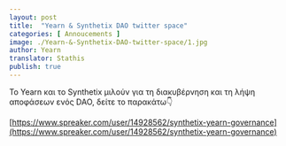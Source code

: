 ```yaml
---
layout: post
title:  "Yearn & Synthetix DAO twitter space"
categories: [ Annoucements ]
image: ./Yearn-&-Synthetix-DAO-twitter-space/1.jpg
author: Yearn
translator: Stathis
publish: true
---
```


To Yearn και τo Synthetix μιλούν για τη διακυβέρνηση και τη λήψη αποφάσεων ενός DAO, δείτε το παρακάτω👇

[https://www.spreaker.com/user/14928562/synthetix-yearn-governance](https://www.spreaker.com/user/14928562/synthetix-yearn-governance)
